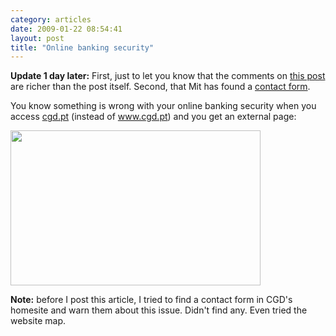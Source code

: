 ```yaml
---
category: articles
date: 2009-01-22 08:54:41
layout: post
title: "Online banking security"
---
```


<p><b>Update 1 day later:</b> First, just to let you know that the comments on <a href="//joaobordalo.com/articles/2009/01/22/online-banking-security">this post</a> are richer than the post itself. Second, that Mit has found a <a href="https://ws.cgd.pt/Espaco-Cliente/GestaoReclamacoes/Formulario.aspx">contact form</a>.<p>You know something is wrong with your online banking security when you access <a href="http://cgd.pt">cgd.pt</a> (instead of <a href="http://www.cgd.pt">www.cgd.pt</a>) and you get an external page:</p><img width="400" height="248" src="https://cdn.joaobordalo.com/images/static/blog/cgd.png"><p><b>Note:</b> before I post this article, I tried to find a contact form in CGD's homesite and warn them about this issue. Didn't find any. Even tried the website map.</p>
